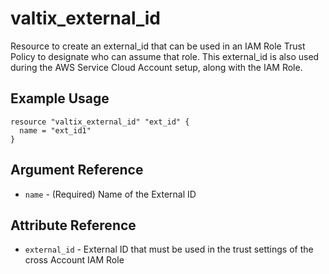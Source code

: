 # valtix_external_id
Resource to create an external_id that can be used in an IAM Role Trust Policy to designate who can assume that role. This external_id is also used during the AWS Service Cloud Account setup, along with the IAM Role.

## Example Usage
```hcl
resource "valtix_external_id" "ext_id" {
  name = "ext_id1"
}
```

## Argument Reference
* `name` - (Required) Name of the External ID

## Attribute Reference
* `external_id` - External ID that must be used in the trust settings of the cross Account IAM Role
